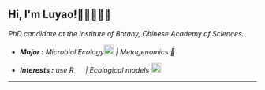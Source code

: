 <h2> Hi, I'm Luyao!🍇🦜🍍🐞🐛 <!img src="https://media.giphy.com/media/nF9UcT4zlN9kTFT9EN/giphy.gif" width="30"></h2>
<p><em>PhD candidate at the Institute of Botany, Chinese Academy of Sciences</a>.

-  **Major :**  Microbial Ecology<img src="https://cdn-icons-png.flaticon.com/128/2286/2286262.png" width="20" height="20" /> | Metagenomics :dna:
<!-- -  **Hobbies :** Hiking<img src="https://cdn-icons-png.flaticon.com/128/776/776537.png" width="20" height="20" /> | Musics :headphones: | Movies :movie_camera: | Reading :books: -->
-  **Interests :** use R <img src="https://upload.wikimedia.org/wikipedia/commons/1/1b/R_logo.svg" width="16" height="16" /> | Ecological models <img src="https://upload.wikimedia.org/wikipedia/commons/a/a0/Icon_Mathematical_Plot.svg" width="20" height="20" />
---------------------------------------------------------------------------------------------------------------------------------------------------------------------------------
